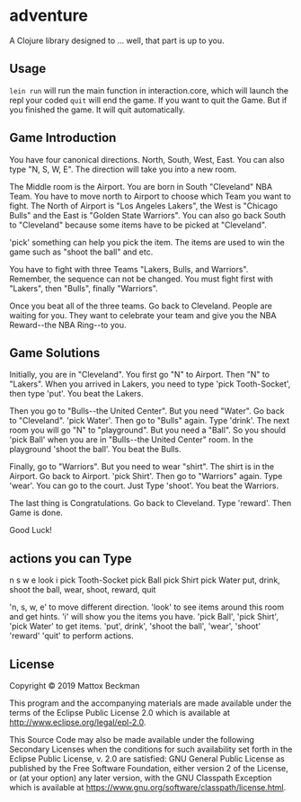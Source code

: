 # adventure

A Clojure library designed to ... well, that part is up to you.

## Usage

`lein run` will run the main function in interaction.core, which will launch the repl your coded
`quit` will end the game. If you want to quit the Game. But if you finished the game. It will quit automatically.

## Game Introduction

You have four canonical directions. North, South, West, East. You can also type "N, S, W, E". The direction will take you into a new room.

The Middle room is the Airport. You are born in South "Cleveland" NBA Team. You have to move north to Airport to choose which Team you want to fight. The North of Airport is "Los Angeles Lakers", the West is "Chicago Bulls" and the East is "Golden State Warriors". You can also go back South to "Cleveland" because some items have to be picked at "Cleveland".

'pick' something can help you pick the item. The items are used to win the game such as "shoot the ball" and etc.

You have to fight with three Teams "Lakers, Bulls, and Warriors". Remember, the sequence can not be changed. You must fight first with "Lakers", then "Bulls", finally "Warriors".

Once you beat all of the three teams. Go back to Cleveland. People are waiting for you. They want to celebrate your team and give you the NBA Reward--the NBA Ring--to you.

## Game Solutions
Initially, you are in "Cleveland". You first go "N" to Airport. Then "N" to "Lakers". When you arrived in Lakers, you need to type 'pick Tooth-Socket', then type 'put'. You beat the Lakers.

Then you go to "Bulls--the United Center". But you need "Water". Go back to "Cleveland". 'pick Water'. Then go to "Bulls" again. Type 'drink'. The next room you will go "N" to "playground". But you need a "Ball". So you should 'pick Ball' when you are in "Bulls--the United Center" room. In the playground 'shoot the ball'. You beat the Bulls.

Finally, go to "Warriors". But you need to wear "shirt". The shirt is in the Airport. Go back to Airport. 'pick Shirt'. Then go to "Warriors" again. Type 'wear'. You can go to the court. Just Type 'shoot'. You beat the Warriors.

The last thing is Congratulations. Go back to Cleveland. Type 'reward'. Then Game is done.

Good Luck!

## actions you can Type
n
s
w
e
look
i
pick Tooth-Socket
pick Ball
pick Shirt
pick Water
put, drink, shoot the ball, wear, shoot, reward, quit

'n, s, w, e' to move different direction.
'look' to see items around this room and get hints.
'i' will show you the items you have.
'pick Ball', 'pick Shirt', 'pick Water' to get items.
'put', drink', 'shoot the ball', 'wear', 'shoot' 'reward' 'quit' to perform actions.
## License

Copyright © 2019 Mattox Beckman

This program and the accompanying materials are made available under the
terms of the Eclipse Public License 2.0 which is available at
http://www.eclipse.org/legal/epl-2.0.

This Source Code may also be made available under the following Secondary
Licenses when the conditions for such availability set forth in the Eclipse
Public License, v. 2.0 are satisfied: GNU General Public License as published by
the Free Software Foundation, either version 2 of the License, or (at your
option) any later version, with the GNU Classpath Exception which is available
at https://www.gnu.org/software/classpath/license.html.
